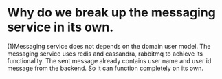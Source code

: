 # Why do we break up the messaging service in its own.

(1)Messaging service does not depends on the domain user model. 
The messaging service uses redis and cassandra, rabbitmq to achieve its
functionality. The sent message already contains user name and user id
message from the backend. So it can function completely on its own.